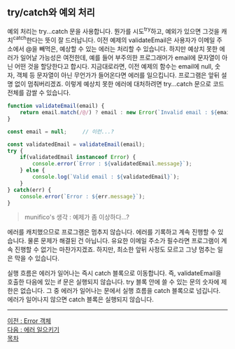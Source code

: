 ## try/catch와 예외 처리
예외 처리는 try...catch 문을 사용합니다. 뭔가를 시도<sup>try</sup>하고, 예외가 있으면 그것을 캐치<sup>catch</sup>한다는 뜻이 잘 드러납니다. 이전 예제의 validateEmail은 사용자가 이메일 주소에서 @을 빼먹은, 예상할 수 있는 에러는 처리할 수 있습니다. 하지만 예상치 못한 에러가 일어날 가능성은 여전한데, 예를 들어 부주의한 프로그래머가 email에 문자열이 아닌 어떤 것을 할당한다고 합시다. 지금대로라면, 이전 예제의 함수는 email에 null, 숫자, 객체 등 문자열이 아닌 무언가가 들어온다면 에러를 일으킵니다. 프로그램은 앞뒤 설명 없이 멈춰버리겠죠. 이렇게 예상치 못한 에러에 대처하려면 try...catch 문으로 코드 전체를 감쌀 수 있습니다.

~~~javascript
function validateEmail(email) {
    return email.match(/@/) ? email : new Error(`Invalid email : ${email}`);
}

const email = null;     // 이런...?

const validatedEmail = validateEmail(email);
try {
    if(validatedEmail instanceof Error) {
        console.error(`Error : ${validatedEmail.message}`);
    } else {
        console.log(`Valid email : ${validatedEmail}`);
    }
} catch(err) {
    console.error(`Error : ${err.message}`);
}
~~~
> munifico's 생각 : 예제가 좀 이상하다...?

에러를 캐치했으므로 프로그램은 멈추지 않습니다. 에러를 기록하고 계속 진행할 수 있습니다. 물론 문제가 해결된 건 아닙니다. 유요한 이메일 주소가 필수라면 프로그램이 계속 진행할 수 없기는 마찬가지겠죠. 하지만, 최소한 앞뒤 사정도 모르고 그냥 멈추는 일은 막을 수 있습니다.

실행 흐름은 에러가 일어나는 즉시 catch 블록으로 이동합니다. 즉, validateEmail을 호출한 다음에 있는 if 문은 실행되지 않습니다. try 블록 안에 쓸 수 있는 문의 숫자에 제한은 없습니다. 그 중 에러가 일어나는 문에서 실행 흐름을 catch 블록으로 넘깁니다. 에러가 일어나지 않으면 catch 블록은 실행되지 않습니다.

***
[이전 : Error 객체](11.1.md) <br/>
[다음 : 에러 일으키기](11.3.md) <br/>
[목차](../progressCheck.md)